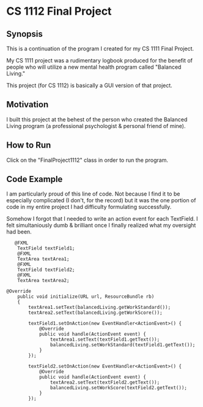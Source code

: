 # CS 1112 Final Project

## Synopsis
This is a continuation of the program I created for my CS 1111 Final Project.

My CS 1111 project was a rudimentary logbook produced for the benefit of people who will utilize a new mental health program called "Balanced Living."

This project (for CS 1112) is basically a GUI version of that project.

## Motivation
I built this project at the behest of the person who created the Balanced Living program (a professional psychologist & personal friend of mine).

## How to Run
Click on the "FinalProject1112" class in order to run the program.

## Code Example
I am particularly proud of this line of code.
Not because I find it to be especially complicated (I don't, for the record)
but it was the one portion of code in my entire project I had difficulty formulating successfully.

Somehow I forgot that I needed to write an action event for each TextField.
I felt simultaniously dumb & brilliant once I finally realized what my oversight had been.
```
   @FXML
    TextField textField1;
    @FXML
    TextArea textArea1;
    @FXML
    TextField textField2;
    @FXML
    TextArea textArea2;

@Override
    public void initialize(URL url, ResourceBundle rb)
    {
        textArea1.setText(balancedLiving.getWorkStandard());
        textArea2.setText(balancedLiving.getWorkScore());

        textField1.setOnAction(new EventHandler<ActionEvent>() {
            @Override
            public void handle(ActionEvent event) {
                textArea1.setText(textField1.getText());
                balancedLiving.setWorkStandard(textField1.getText());
            }
        });

        textField2.setOnAction(new EventHandler<ActionEvent>() {
            @Override
            public void handle(ActionEvent event) {
                textArea2.setText(textField2.getText());
                balancedLiving.setWorkScore(textField2.getText());
            }
        });
```
